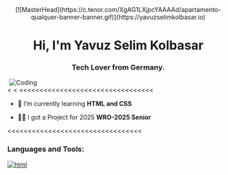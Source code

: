 <div align="center">
  [![MasterHead](https://c.tenor.com/XgAG1LXjpcYAAAAd/apartamento-qualquer-banner-banner.gif)](https://yavuzselimkolbasar.io)
</div>

<h1 align="center">Hi, I'm Yavuz Selim Kolbasar</h1>
<h3 align="center">Tech Lover from Germany.</h3>
<img align="right" alt="Coding" width="500" src="https://adeels.ca/assets/images/github.gif">

<
<
<<<<<<<<<<<<<<<<<<<<<<<<<<<<<<<<<

- 🌱 I’m currently learning **HTML and CSS**

- 👨‍💻 I got a Project for 2025 **WRO-2025 Senior**


<<<<<<<<<<<<<<<<<<<<<<<<<<<<<<<<<


<h3 align="left">Languages and Tools:</h3>
<p  <img src="https://raw.githubusercontent.com/devicons/devicon/master/icons/python/python-original.svg" alt="python" width="40" height="40"/> </a> </p>
<p align="left"> <a href="https://github.com/yavuzselimkolbasar/yavuzselimkolbasar" target="_blank" rel="noreferrer">  <img src="[https://raw.githubusercontent.com/devicons/devicon/master/icons/python/python-original.svg](https://en.wikipedia.org/wiki/HTML5)" alt="html" width="40" height="40"/> </a> </p>
